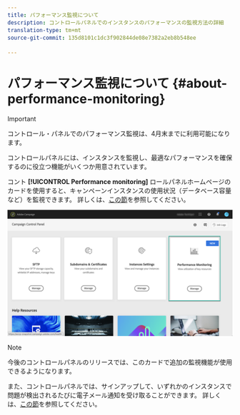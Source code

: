 ```yaml
---
title: パフォーマンス監視について
description: コントロールパネルでのインスタンスのパフォーマンスの監視方法の詳細
translation-type: tm+mt
source-git-commit: 135d8101c1dc3f902844de08e7382a2eb8b548ee

---
```



# パフォーマンス監視について {#about-performance-monitoring}

>[!IMPORTANT]
>
>コントロール・パネルでのパフォーマンス監視は、4月末までに利用可能になります。

コントロールパネルには、インスタンスを監視し、最適なパフォーマンスを確保するのに役立つ機能がいくつか用意されています。

コント **[!UICONTROL Performance monitoring]** ロールパネルホームページのカードを使用すると、キャンペーンインスタンスの使用状況（データベース容量など）を監視できます。 詳しくは、[この節](../../performance-monitoring/using/database-monitoring.md)を参照してください。

![](assets/performance_card.png)

>[!NOTE]
>
>今後のコントロールパネルのリリースでは、このカードで追加の監視機能が使用できるようになります。

また、コントロールパネルでは、サインアップして、いずれかのインスタンスで問題が検出されるたびに電子メール通知を受け取ることができます。 詳しくは、[この節](../../performance-monitoring/using/email-alerting.md)を参照してください。
